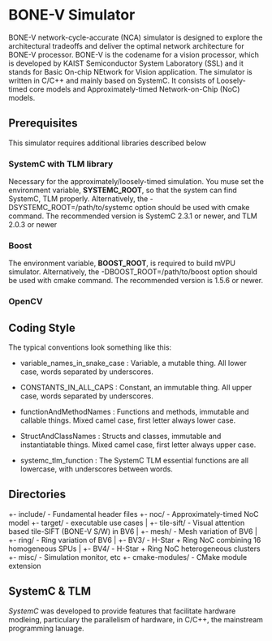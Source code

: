 BONE-V Simulator
=================

BONE-V network-cycle-accurate (NCA) simulator is designed to explore the architectural tradeoffs and deliver the optimal network architecture for BONE-V processor. BONE-V is the codename for a vision processor, which is developed by KAIST Semiconductor System Laboratory (SSL) and it stands for Basic On-chip NEtwork for Vision application. The simulator is written in C/C++ and mainly based on SystemC. It consists of Loosely-timed core models and Approximately-timed Network-on-Chip (NoC) models.


Prerequisites
-------------

This simulator requires additional libraries described below

### SystemC with TLM library
  Necessary for the approximately/loosely-timed simulation. You muse set the
  environment variable, **SYSTEMC_ROOT**, so that the system can find SystemC,
  TLM properly. Alternatively, the -DSYSTEMC_ROOT=/path/to/systemc option
  should be used with cmake command. The recommended version is SystemC 2.3.1
  or newer, and TLM 2.0.3 or newer

### Boost
  The environment variable, **BOOST_ROOT**, is required to build mVPU
  simulator. Alternatively, the -DBOOST_ROOT=/path/to/boost option should be
  used with cmake command. The recommended version is 1.5.6 or newer.

### OpenCV


Coding Style
------------

The typical conventions look something like this:

* variable_names_in_snake_case : Variable, a mutable thing. All lower case, words separated by underscores.

* CONSTANTS_IN_ALL_CAPS : Constant, an immutable thing. All upper case, words separated by underscores.

* functionAndMethodNames : Functions and methods, immutable and callable things. Mixed camel case, first letter always lower case.

* StructAndClassNames : Structs and classes, immutable and instantiatable things. Mixed camel case, first letter always upper case.

* systemc_tlm_function : The SystemC TLM essential functions are all lowercase, with underscores between
words.


Directories
-----------

  +- include/       - Fundamental header files
  +- noc/           - Approximately-timed NoC model 
  +- target/        - executable use cases
  | +- tile-sift/   - Visual attention based tile-SIFT (BONE-V S/W) in BV6
  | +- mesh/        - Mesh variation of BV6
  | +- ring/        - Ring variation of BV6
  | +- BV3/         - H-Star + Ring NoC combining 16 homogeneous SPUs 
  | +- BV4/         - H-Star + Ring NoC heterogeneous clusters
  +- misc/          - Simulation monitor, etc
  +- cmake-modules/ - CMake module extension

SystemC & TLM
-------------

*SystemC* was developed to provide features that facilitate hardware modleing,
particulary the parallelism of hardware, in C/C++, the mainstream programming
lanuage.
